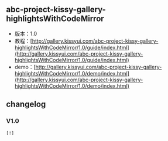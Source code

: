 ## abc-project-kissy-gallery-highlightsWithCodeMirror

* 版本：1.0
* 教程：[http://gallery.kissyui.com/abc-project-kissy-gallery-highlightsWithCodeMirror/1.0/guide/index.html](http://gallery.kissyui.com/abc-project-kissy-gallery-highlightsWithCodeMirror/1.0/guide/index.html)
* demo：[http://gallery.kissyui.com/abc-project-kissy-gallery-highlightsWithCodeMirror/1.0/demo/index.html](http://gallery.kissyui.com/abc-project-kissy-gallery-highlightsWithCodeMirror/1.0/demo/index.html)

## changelog

### V1.0

    [!]


